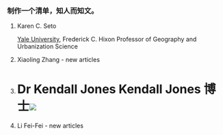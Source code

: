 ### 制作一个清单，知人而知文。

1. Karen C. Seto
   
   [Yale University](https://scholar.google.com/citations?view_op=view_org&hl=en&org=3534443088967806588), Frederick C. Hixon Professor of Geography and Urbanization Science

2. Xiaoling Zhang - new articles

3. # Dr Kendall Jones Kendall Jones 博士![](C:\Users\fu%20wenjie\AppData\Roaming\marktext\images\2024-11-13-17-32-48-image.png)

4. Li Fei-Fei - new articles
